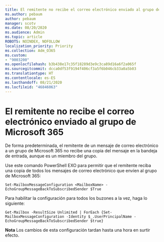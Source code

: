 ```yaml
---
title: El remitente no recibe el correo electrónico enviado al grupo de Microsoft 365
ms.author: pebaum
author: pebaum
manager: scotv
ms.date: 08/20/2020
ms.audience: Admin
ms.topic: article
ROBOTS: NOINDEX, NOFOLLOW
localization_priority: Priority
ms.collection: Adm_O365
ms.custom:
- "9003200"
ms.openlocfilehash: b3b438e17c35f18289d3e9c3ca89d16a6f2a065f
ms.sourcegitcommit: dcca0df53f9194f406cf3a5f6b046cb33a0a5b03
ms.translationtype: HT
ms.contentlocale: es-ES
ms.lasthandoff: 08/21/2020
ms.locfileid: "46846063"
---
```

# <a name="sender-does-not-receive-email-sent-to-microsoft-365-group"></a>El remitente no recibe el correo electrónico enviado al grupo de Microsoft 365

De forma predeterminada, el remitente de un mensaje de correo electrónico a un grupo de Microsoft 365 no recibe una copia del mensaje en la bandeja de entrada, aunque es un miembro del grupo.

Use este comando PowerShell EXO para permitir que el remitente reciba una copia de todos los mensajes de correo electrónico que envíen al grupo de Microsoft 365:  

`Set-MailboxMessageConfiguration <MailboxName> -EchoGroupMessageBackToSubscribedSender $True`  

Para habilitar la configuración para todos los buzones a la vez, haga lo siguiente:

`Get-Mailbox -ResultSize Unlimited | ForEach {Set-MailboxMessageConfiguration -Identity $_.UserPrincipalName -EchoGroupMessageBackToSubscribedSender $true}` 

**Nota** Los cambios de esta configuración tardan hasta una hora en surtir efecto.